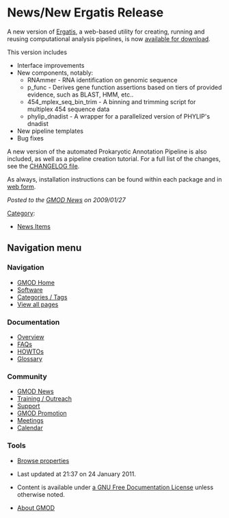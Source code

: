 



<span id="top"></span>




# <span dir="auto">News/New Ergatis Release</span>









A new version of
<a href="../Ergatis" class="mw-redirect" title="Ergatis">Ergatis</a>, a
web-based utility for creating, running and reusing computational
analysis pipelines, is now
<a href="https://sourceforge.net/project/showfiles.php?group_id=148765"
class="external text" rel="nofollow">available for download</a>.

This version includes

- Interface improvements
- New components, notably:
  - RNAmmer - RNA identification on genomic sequence
  - p_func - Derives gene function assertions based on tiers of provided
    evidence, such as BLAST, HMM, etc..
  - 454_mplex_seq_bin_trim - A binning and trimming script for multiplex
    454 sequence data
  - phylip_dnadist - A wrapper for a parallelized version of PHYLIP's
    dnadist
- New pipeline templates
- Bug fixes

A new version of the automated Prokaryotic Annotation Pipeline is also
included, as well as a pipeline creation tutorial. For a full list of
the changes, see the <a
href="http://ergatis.svn.sourceforge.net/viewvc/ergatis/tags/ergatis-v2r10b1/doc/CHANGELOG?revision=5828&amp;view=markup&amp;sortby=date"
class="external text" rel="nofollow">CHANGELOG file</a>.

As always, installation instructions can be found within each package
and in <a
href="http://ergatis.sourceforge.net/documentation/install_guide.html"
class="external text" rel="nofollow">web form</a>.

  



*Posted to the [GMOD News](../GMOD_News "GMOD News") on 2009/01/27*






[Category](../Special%3ACategories "Special%3ACategories"):

- [News Items](../Category%3ANews_Items "Category%3ANews Items")






## Navigation menu







<a href="../Main_Page"
style="background-image: url(../../images/GMOD-cogs.png);"
title="Visit the main page"></a>


### Navigation



- <span id="n-GMOD-Home">[GMOD Home](../Main_Page)</span>
- <span id="n-Software">[Software](../GMOD_Components)</span>
- <span id="n-Categories-.2F-Tags">[Categories /
  Tags](../Categories)</span>
- <span id="n-View-all-pages">[View all
  pages](../Special:AllPages)</span>




### Documentation



- <span id="n-Overview">[Overview](../Overview)</span>
- <span id="n-FAQs">[FAQs](../Category%3AFAQ)</span>
- <span id="n-HOWTOs">[HOWTOs](../Category%3AHOWTO)</span>
- <span id="n-Glossary">[Glossary](../Glossary)</span>




### Community



- <span id="n-GMOD-News">[GMOD News](../GMOD_News)</span>
- <span id="n-Training-.2F-Outreach">[Training /
  Outreach](../Training_and_Outreach)</span>
- <span id="n-Support">[Support](../Support)</span>
- <span id="n-GMOD-Promotion">[GMOD Promotion](../GMOD_Promotion)</span>
- <span id="n-Meetings">[Meetings](../Meetings)</span>
- <span id="n-Calendar">[Calendar](../Calendar)</span>




### Tools

- <span id="t-smwbrowselink"><a href="../Special%3ABrowse/News-2FNew_Ergatis_Release"
  rel="smw-browse">Browse properties</a></span>



- <span id="footer-info-lastmod">Last updated at 21:37 on 24 January
  2011.</span>
<!-- - <span id="footer-info-viewcount">4,742 page views.</span> -->
- <span id="footer-info-copyright">Content is available under
  <a href="http://www.gnu.org/licenses/fdl-1.3.html" class="external"
  rel="nofollow">a GNU Free Documentation License</a> unless otherwise
  noted.</span>

<!-- -->

- <span id="footer-places-about">[About
  GMOD](../GMOD%3AAbout "GMOD%3AAbout")</span>

<!-- -->




